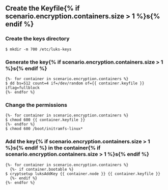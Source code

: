 ## Create the Keyfile{% if scenario.encryption.containers.size > 1 %}s{% endif %}

### Create the keys directory
```
$ mkdir -m 700 /etc/luks-keys
```

### Generate the key{% if scenario.encryption.containers.size > 1 %}s{% endif %}
```
{%- for container in scenario.encryption.containers %}
$ dd bs=512 count=4 if=/dev/random of={{ container.keyfile }} iflag=fullblock
{%- endfor %}
```

### Change the permissions
```
{%- for container in scenario.encryption.containers %}
$ chmod 600 {{ container.keyfile }}
{%- endfor %}
$ chmod 600 /boot/initramfs-linux*
```

### Add the key{% if scenario.encryption.containers.size > 1 %}s{% endif %} in the container{% if scenario.encryption.containers.size > 1 %}s{% endif %}

```
{%- for container in scenario.encryption.containers %}
  {%- if container.bootable %}
$ cryptsetup luksAddKey {{ container.node }} {{ container.keyfile }}
  {%- endif %}
{%- endfor %}
```
